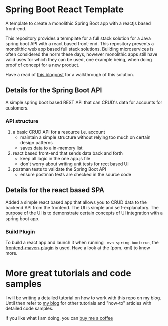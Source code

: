 # Spring Boot React Template

A template to create a monolithic Spring Boot app with a reactjs based front-end.

This repository provides a temnplate for a full stack solution for a Java spring boot API with a react based front-end. This repository 
presents a monolithic web app based full stack solutions. Building microservices is often considered the norm these days, however 
monolithic apps still have valid uses for which they can be used, one example being, when doing proof of concept for a new product. 

Have a read of [this blogpost] for a walkthrough of this solution.


## Details for the Spring Boot API
A simple spring boot based REST API that can CRUD's data for accounts for customers.

### API structure
1.  a basic CRUD API for a resource i.e. account
    - maintain a simple structure without relying too much on certain design patterns
    - saves data to a in-memory list
2. react based front-end that sends data back and forth
    - keep all logic in the one app.js file
    - don't worry about writing unit tests for rect based UI
3. postman tests to validate the Spring Boot API
    - ensure postman tests are checked in the source code

## Details for the react based SPA

Added a simple react based app that allows you to CRUD data to the backend API from the frontend. The UI is simple and self-explanatory. 
The purpose of the UI is to demonstrate certain concepts of UI integration with a spring boot app.

### Build Plugin

To build a react app and launch it when running ``` mvn spring-boot:run```, the [frontend-maven-plugin] is used. Have a look at the [pom.
xml] to know more.

# More great tutorials and code samples
I will be writing a detailed tutorial on how to work with this repo on my blog. Until then refer to [my blog] for other tutorials and "how-to" articles with detailed code samples.

If you like what I am doing, you can [buy me a coffee]

[this blogpost]: https://mydaytodo.com/spring-boot-api-with-reactjs/
[pom.xml]: https://github.com/cptdanko/spring-boot-react-template/blob/main/pom.xml#L44
[frontend-maven-plugin]: https://github.com/eirslett/frontend-maven-plugin
[Jokes API with Spring RestTemplate]: https://mydaytodo.com/how-to-build-a-jokes-client-in-java-spring-boot-with-resttemplate/
[Call Rest API with Spring WebClient]: https://mydaytodo.com/how-to-call-rest-api-with-webclient/
[Node Typescript CRUD Notes]: https://github.com/cptdanko/node_typescript_crud_notes
[AWS DynamoDB query by non-primary]: https://mydaytodo.com/how-to-query-dynamodb-with-non-primary-key-column/
[AWS DynamoDB how to]: https://mydaytodo.com/aws-dynamodb-typescript-how-to/
[frontend in the repo]: https://github.com/cptdanko/react_typescript_todo_list
[native iOS app]: https://apps.apple.com/au/app/my-day-to-do-smart-task-list/id1020072048
[my blog]: https://mydaytodo.com/blog/
[AWS docs]: https://docs.aws.amazon.com/cli/latest/userguide/cli-configure-envvars.html
[blogpost]: https://mydaytodo.com/blog/
[buy me a coffee]: https://www.buymeacoffee.com/bhumansoni
